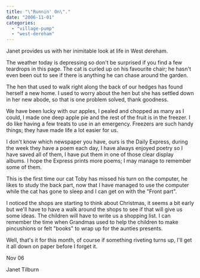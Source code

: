 ```yaml
---
title: "\"Runnin' On\"."
date: "2006-11-01"
categories: 
  - "village-pump"
  - "west-dereham"
---
```


Janet provides us with her inimitable look at life in West dereham.

The weather today is depressing so don't be surprised if you find a few teardrops in this page. The cat is curled up on his favourite chair; he hasn't even been out to see if there is anything he can chase around the garden.

The hen that used to walk right along the back of our hedges has found herself a new home. I used to worry about the hen but she has settled down in her new abode, so that is one problem solved, thank goodness.

We have been lucky with our apples, I pealed and chopped as many as I could, I made one deep apple pie and the rest of the fruit is in the freezer. I do like having a few treats to use in an emergency. Freezers are such handy things; they have made life a lot easier for us.

I don't know which newspaper you have, ours is the Daily Express, during the week they have a poem each day, I have always enjoyed poetry so I have saved all of them, I have put them in one of those clear display albums. I hope the Express prints more poems; I may manage to remember some of them.

This is the first time our cat Toby has missed his turn on the computer, he likes to study the back part, now that I have managed to use the computer while the cat has gone to sleep and I can get on with the "Front part".

I noticed the shops are starting to think about Christmas, it seems a bit early but we'll have to have a walk around the shops to see if that will give us some ideas. The children will have to write us a shopping list. I can remember the time when Grandmas used to help the children to make pincushions or felt "books" to wrap up for the aunties presents.

Well, that's it for this month, of course if something riveting turns up, I'll get it all down on paper before I forget it.

Nov 06

Janet Tilburn
